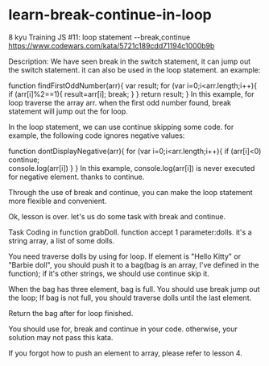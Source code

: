 # learn-break-continue-in-loop
8 kyu
Training JS #11: loop statement --break,continue
https://www.codewars.com/kata/5721c189cdd71194c1000b9b


Description:
We have seen break in the switch statement, it can jump out the switch statement. it can also be used in the loop statement. an example:

function findFirstOddNumber(arr){
  var result;
  for (var i=0;i<arr.length;i++){
    if (arr[i]%2==1){
      result=arr[i];
      break;
    }
  }
  return result;
}
In this example, for loop traverse the array arr. when the first odd number found, break statement will jump out the for loop.

In the loop statement, we can use continue skipping some code. for example, the following code ignores negative values:

function dontDisplayNegative(arr){
  for (var i=0;i<arr.length;i++){
    if (arr[i]<0) continue;   
    console.log(arr[i])
  }
}
In this example, console.log(arr[i]) is never executed for negative element. thanks to continue.

Through the use of break and continue, you can make the loop statement more flexible and convenient.

Ok, lesson is over. let's us do some task with break and continue.

Task
Coding in function grabDoll. function accept 1 parameter:dolls. it's a string array, a list of some dolls.

You need traverse dolls by using for loop. If element is "Hello Kitty" or "Barbie doll", you should push it to a bag(bag is an array, I've defined in the function); if it's other strings, we should use continue skip it.

When the bag has three element, bag is full. You should use break jump out the loop; If bag is not full, you should traverse dolls until the last element.

Return the bag after for loop finished.

You should use for, break and continue in your code. otherwise, your solution may not pass this kata.

If you forgot how to push an element to array, please refer to lesson 4.
